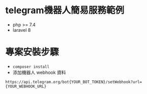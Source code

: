 # telegram機器人簡易服務範例

 - php >= 7.4
 - laravel 8

# 專案安裝步驟

- `composer install`
- 添加機器人 webhook 資料
```
https://api.telegram.org/bot{YOUR_BOT_TOKEN}/setWebhook?url={YOUR_WEBHOOK_URL}
```
